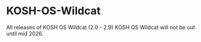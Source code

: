 # KOSH-OS-Wildcat
All releases of KOSH OS Wildcat (2.0 - 2.9)
KOSH OS Wildcat will not be out until mid 2026.
